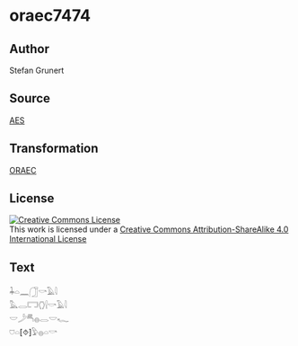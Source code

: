 # oraec7474

## Author

Stefan Grunert

## Source

[AES](https://github.com/simondschweitzer/aes)

## Transformation

[ORAEC](https://oraec.github.io/)

## License

<a rel="license" href="http://creativecommons.org/licenses/by-sa/4.0/"><img alt="Creative Commons License" style="border-width:0" src="https://i.creativecommons.org/l/by-sa/4.0/88x31.png" /></a><br />This work is licensed under a <a rel="license" href="http://creativecommons.org/licenses/by-sa/4.0/">Creative Commons Attribution-ShareAlike 4.0 International License</a>

## Text

𓇓𓏏𓈖𓃂𓎡𓄿𓇋<br>
𓅓𓂋𓉐𓂘𓍛𓎡𓄿𓇋<br>
𓎟𓌳𓄪𓐍𓂋𓎟𓆑<br>
𓈞𓏏[⯑]𓅱𓐍𓏏𓎡<br>
